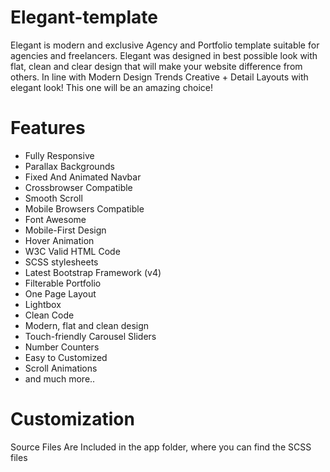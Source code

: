 # Elegant-template

Elegant is modern and exclusive Agency and Portfolio template suitable for agencies and freelancers. Elegant was designed in best possible look with flat, clean and clear design that will make your website difference from others. In line with Modern Design Trends Creative + Detail Layouts with elegant look! This one will be an amazing choice!


# Features

- Fully Responsive
- Parallax Backgrounds
- Fixed And Animated Navbar
- Crossbrowser Compatible
- Smooth Scroll
- Mobile Browsers Compatible
- Font Awesome 
- Mobile-First Design
- Hover Animation
- W3C Valid HTML Code
- SCSS stylesheets
- Latest Bootstrap Framework (v4)
- Filterable Portfolio
- One Page Layout
- Lightbox
- Clean Code
- Modern, flat and clean design
- Touch-friendly Carousel Sliders
- Number Counters
- Easy to Customized
- Scroll Animations
- and much more..

# Customization

Source Files Are Included in the app folder, where you can find the SCSS files
